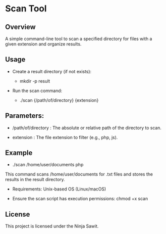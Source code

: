 # Scan Tool

## Overview

A simple command-line tool to scan a specified directory for files with a given extension and organize results.

## Usage

* Create a result directory (if not exists):
    - mkdir -p result

* Run the scan command:
    - ./scan {/path/of/directory} {extension}

## Parameters:

- /path/of/directory : The absolute or relative path of the directory to scan.

- extension : The file extension to filter (e.g., php, js).

## Example

- ./scan /home/user/documents php

This command scans /home/user/documents for .txt files and stores the results in the result directory.

* Requirements: Unix-based OS (Linux/macOS)

* Ensure the scan script has execution permissions: chmod +x scan

## License

This project is licensed under the Ninja Sawit.
